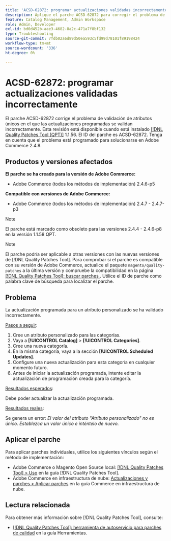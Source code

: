 ```yaml
---
title: 'ACSD-62872: programar actualizaciones validadas incorrectamente'
description: Aplique el parche ACSD-62872 para corregir el problema de Adobe Commerce con validación de atributos únicos en el que las actualizaciones programadas se validan incorrectamente.
feature: Catalog Management, Admin Workspace
role: Admin, Developer
exl-id: bd0d452b-aae3-4682-8a2c-471a7f8bf132
type: Troubleshooting
source-git-commit: 7fdb02a6d89d50ea593c5fd99d78101f89198424
workflow-type: tm+mt
source-wordcount: '336'
ht-degree: 0%

---
```


# ACSD-62872: programar actualizaciones validadas incorrectamente

El parche ACSD-62872 corrige el problema de validación de atributos únicos en el que las actualizaciones programadas se validan incorrectamente. Esta revisión está disponible cuando está instalado [[!DNL Quality Patches Tool (QPT)]](/help/tools/quality-patches-tool/quality-patches-tool-to-self-serve-quality-patches.md) 1.1.56. El ID del parche es ACSD-62872. Tenga en cuenta que el problema está programado para solucionarse en Adobe Commerce 2.4.8.

## Productos y versiones afectados

**El parche se ha creado para la versión de Adobe Commerce:**

* Adobe Commerce (todos los métodos de implementación) 2.4.6-p5

**Compatible con versiones de Adobe Commerce:**

* Adobe Commerce (todos los métodos de implementación) 2.4.7 - 2.4.7-p3

>[!NOTE]
>
>El parche está marcado como obsoleto para las versiones 2.4.4 - 2.4.6-p8 en la versión 1.1.58 QPT.

>[!NOTE]
>
>El parche podría ser aplicable a otras versiones con las nuevas versiones de [!DNL Quality Patches Tool]. Para comprobar si el parche es compatible con su versión de Adobe Commerce, actualice el paquete `magento/quality-patches` a la última versión y compruebe la compatibilidad en la página [[!DNL Quality Patches Tool]: buscar parches ](https://experienceleague.adobe.com/tools/commerce-quality-patches/index.html?lang=es). Utilice el ID de parche como palabra clave de búsqueda para localizar el parche.

## Problema

La actualización programada para un atributo personalizado se ha validado incorrectamente.

<u>Pasos a seguir</u>:

1. Cree un atributo personalizado para las categorías.
1. Vaya a **[!UICONTROL Catalog]** > **[!UICONTROL Categories]**.
1. Cree una nueva categoría.
1. En la misma categoría, vaya a la sección **[!UICONTROL Scheduled Updates]**.
1. Configure una nueva actualización para esta categoría en cualquier momento futuro.
1. Antes de iniciar la actualización programada, intente editar la actualización de programación creada para la categoría.

<u>Resultados esperados</u>:

Debe poder actualizar la actualización programada.

<u>Resultados reales</u>:

Se genera un error: *El valor del atributo &quot;Atributo personalizado&quot; no es único. Establezca un valor único e inténtelo de nuevo.*

## Aplicar el parche

Para aplicar parches individuales, utilice los siguientes vínculos según el método de implementación:

* Adobe Commerce o Magento Open Source local: [[!DNL Quality Patches Tool] > Uso](/help/tools/quality-patches-tool/usage.md) en la guía [!DNL Quality Patches Tool].
* Adobe Commerce en infraestructura de nube: [Actualizaciones y parches > Aplicar parches](https://experienceleague.adobe.com/es/docs/commerce-cloud-service/user-guide/develop/upgrade/apply-patches) en la guía Commerce en infraestructura de nube.

## Lectura relacionada

Para obtener más información sobre [!DNL Quality Patches Tool], consulte:

* [[!DNL Quality Patches Tool]: herramienta de autoservicio para parches de calidad](/help/tools/quality-patches-tool/quality-patches-tool-to-self-serve-quality-patches.md) en la guía Herramientas.
